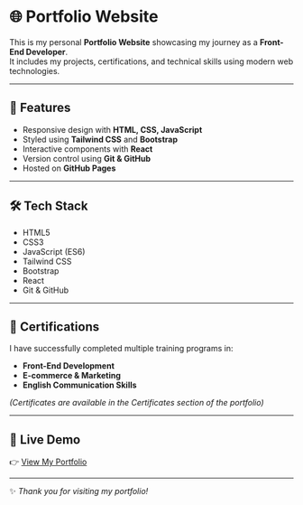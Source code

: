 # 🌐 Portfolio Website

This is my personal **Portfolio Website** showcasing my journey as a **Front-End Developer**.  
It includes my projects, certifications, and technical skills using modern web technologies.

---

## 🚀 Features
- Responsive design with **HTML, CSS, JavaScript**
- Styled using **Tailwind CSS** and **Bootstrap**
- Interactive components with **React**
- Version control using **Git & GitHub**
- Hosted on **GitHub Pages**

---

## 🛠️ Tech Stack
- HTML5  
- CSS3  
- JavaScript (ES6)  
- Tailwind CSS  
- Bootstrap  
- React
- Git & GitHub  

---

## 📜 Certifications
I have successfully completed multiple training programs in:
- **Front-End Development**  
- **E-commerce & Marketing**  
- **English Communication Skills**  

*(Certificates are available in the Certificates section of the portfolio)*

---

## 🔗 Live Demo
👉 [View My Portfolio](http://127.0.0.1:5500/index.html)  

---
✨ *Thank you for visiting my portfolio!*
